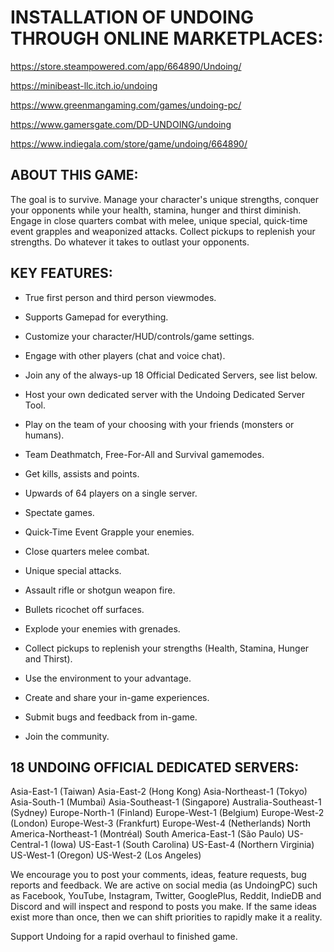 # INSTALLATION OF UNDOING THROUGH ONLINE MARKETPLACES:
https://store.steampowered.com/app/664890/Undoing/

https://minibeast-llc.itch.io/undoing

https://www.greenmangaming.com/games/undoing-pc/

https://www.gamersgate.com/DD-UNDOING/undoing

https://www.indiegala.com/store/game/undoing/664890/

## ABOUT THIS GAME:
The goal is to survive. Manage your character's unique strengths, conquer your opponents while your health, stamina, hunger and thirst diminish. Engage in close quarters combat with melee, unique special, quick-time event grapples and weaponized attacks. Collect pickups to replenish your strengths. Do whatever it takes to outlast your opponents.

## KEY FEATURES:

* True first person and third person viewmodes.
* Supports Gamepad for everything.
* Customize your character/HUD/controls/game settings.
* Engage with other players (chat and voice chat).

* Join any of the always-up 18 Official Dedicated Servers, see list below.
* Host your own dedicated server with the Undoing Dedicated Server Tool.


* Play on the team of your choosing with your friends (monsters or humans).
* Team Deathmatch, Free-For-All and Survival gamemodes.
* Get kills, assists and points.
* Upwards of 64 players on a single server.
* Spectate games.

* Quick-Time Event Grapple your enemies.
* Close quarters melee combat.
* Unique special attacks.
* Assault rifle or shotgun weapon fire.
* Bullets ricochet off surfaces.
* Explode your enemies with grenades.
* Collect pickups to replenish your strengths (Health, Stamina, Hunger and Thirst).
* Use the environment to your advantage.


* Create and share your in-game experiences.
* Submit bugs and feedback from in-game.
* Join the community.

## 18 UNDOING OFFICIAL DEDICATED SERVERS:

Asia-East-1 (Taiwan)
Asia-East-2 (Hong Kong)
Asia-Northeast-1 (Tokyo)
Asia-South-1 (Mumbai)
Asia-Southeast-1 (Singapore)
Australia-Southeast-1 (Sydney)
Europe-North-1 (Finland)
Europe-West-1 (Belgium)
Europe-West-2 (London)
Europe-West-3 (Frankfurt)
Europe-West-4 (Netherlands)
North America-Northeast-1 (Montréal)
South America-East-1 (São Paulo)
US-Central-1 (Iowa)
US-East-1 (South Carolina)
US-East-4 (Northern Virginia)
US-West-1 (Oregon)
US-West-2 (Los Angeles)

We encourage you to post your comments, ideas, feature requests, bug reports and feedback.
We are active on social media (as UndoingPC) such as Facebook, YouTube, Instagram, Twitter, GooglePlus, Reddit, IndieDB and Discord and will inspect and respond to posts you make. If the same ideas exist more than once, then we can shift priorities to rapidly make it a reality.

Support Undoing for a rapid overhaul to finished game.
